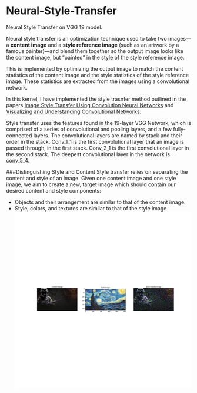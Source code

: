 # Neural-Style-Transfer
Neural Style Transfer on VGG 19 model.


Neural style transfer is an optimization technique used to take two images—a **content image** and a **style reference image** (such as an artwork by a famous painter)—and blend them together so the output image looks like the content image, but “painted” in the style of the style reference image.

This is implemented by optimizing the output image to match the content statistics of the content image and the style statistics of the style reference image. These statistics are extracted from the images using a convolutional network.

In this kernel, I have implemented the style trasnfer method outlined in the papers [Image Style Transfer Using Convolution Neural Networks](https://ieeexplore.ieee.org/document/7780634 "Image Style Transfer Using Convolution Neural Networks") and [Visualizing and Understanding Convolutional Networks](https://arxiv.org/pdf/1311.2901.pdf "Visualizing and Understanding Convolutional Networks").

Style transfer uses the features found in the 19-layer VGG Network, which is comprised of a series of convolutional and pooling layers, and a few fully-connected layers. The convolutional layers are named by stack and their order in the stack. Conv_1_1 is the first convolutional layer that an image is passed through, in the first stack. Conv_2_1 is the first convolutional layer in the second stack. The deepest convolutional layer in the network is conv_5_4.

###Distinguishing Style and Content
Style transfer relies on separating the content and style of an image. Given one content image and one style image, we aim to create a new, target image which should contain our desired content and style components:

- Objects and their arrangement are similar to that of the content image.
- Style, colors, and textures are similar to that of the style image
![](https://github.com/markmacwan/Neural-Style-Transfer/blob/main/Resources/style.png)
